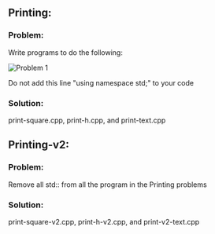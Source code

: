 ## Printing:

<h3>Problem:</h3>
<p>Write programs to do the following:</p>
<img src="Printing.PNG" alt="Problem 1">
<p>Do not add this line "using namespace std;" to your code</p>
<h3>Solution:</h3>
<p>print-square.cpp, print-h.cpp, and print-text.cpp</p>

## Printing-v2:

<h3>Problem:</h3>
<p>Remove all std:: from all the program in the Printing problems</p>
<h3>Solution:</h3>
<p>print-square-v2.cpp, print-h-v2.cpp, and print-v2-text.cpp</p>
